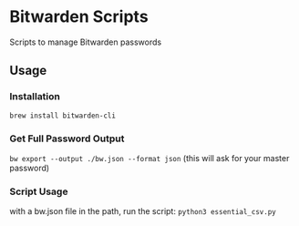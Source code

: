 # Bitwarden Scripts
Scripts to manage Bitwarden passwords

## Usage

### Installation
`brew install bitwarden-cli`

### Get Full Password Output
`bw export --output ./bw.json --format json`
(this will ask for your master password)

### Script Usage
with a bw.json file in the path, run the script:
`python3 essential_csv.py`
